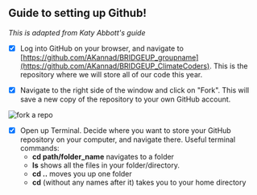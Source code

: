## Guide to setting up Github!

*This is adapted from Katy Abbott's guide*

- [x] Log into GitHub on your browser, and navigate to [https://github.com/AKannad/BRIDGEUP_groupname](https://github.com/AKannad/BRIDGEUP_ClimateCoders). This is the repository where we will store all of our code this year.

- [x] Navigate to the right side of the window and click on &quot;Fork&quot;. This will save a new copy of the repository to your own GitHub account.

![fork a repo](https://github.com/amnh/BridgeUP-STEM-Oceans-Six/blob/master/photos/fork.png)

- [x] Open up Terminal. Decide where you want to store your GitHub repository on your computer, and navigate there. Useful terminal commands:
   * **cd path/folder_name** navigates to a folder
   * **ls** shows all the files in your folder/directory.
   * **cd ..** moves you up one folder
   * **cd** (without any names after it) takes you to your home directory
